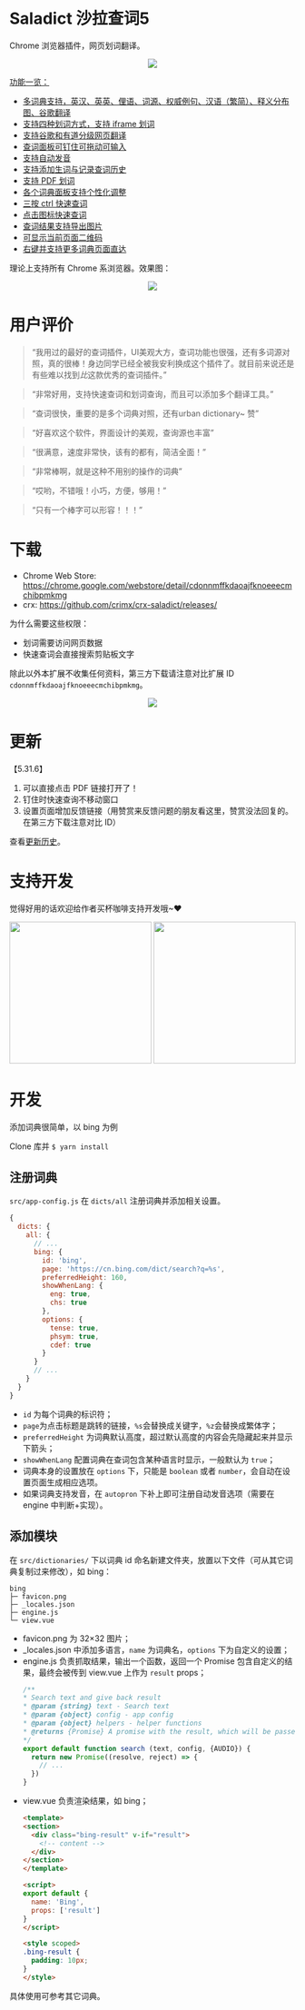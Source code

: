 # Saladict 沙拉查词5

Chrome 浏览器插件，网页划词翻译。

<p align="center">
  <a href="https://chrome.google.com/webstore/detail/cdonnmffkdaoajfknoeeecmchibpmkmg" target="_blank"><img src="saladict.jpg" /></a>
</p>

[功能一览：](https://github.com/crimx/crx-saladict/wiki)

- [多词典支持，英汉、英英、俚语、词源、权威例句、汉语（繁简）、释义分布图、谷歌翻译](https://github.com/crimx/crx-saladict/wiki#dicts)
- [支持四种划词方式，支持 iframe 划词](https://github.com/crimx/crx-saladict/wiki#mode)
- [支持谷歌和有道分级网页翻译](https://github.com/crimx/crx-saladict/wiki#page-trans)
- [查词面板可钉住可拖动可输入](https://github.com/crimx/crx-saladict/wiki#pin)
- [支持自动发音](https://github.com/crimx/crx-saladict/wiki#autopron)
- [支持添加生词与记录查词历史](https://github.com/crimx/crx-saladict/wiki#search-history)
- [支持 PDF 划词](https://github.com/crimx/crx-saladict/wiki#pdf)
- [各个词典面板支持个性化调整](https://github.com/crimx/crx-saladict/wiki#dict-settings)
- [三按 ctrl 快速查词](https://github.com/crimx/crx-saladict/wiki#triple-ctrl)
- [点击图标快速查词](https://github.com/crimx/crx-saladict/wiki#popup-icon)
- [查词结果支持导出图片](https://github.com/crimx/crx-saladict/wiki#save-img)
- [可显示当前页面二维码](https://github.com/crimx/crx-saladict/wiki#qrcode)
- [右键并支持更多词典页面直达](https://github.com/crimx/crx-saladict/wiki#context-menus)

理论上支持所有 Chrome 系浏览器。效果图：

<p align="center">
  <a href="https://chrome.google.com/webstore/detail/cdonnmffkdaoajfknoeeecmchibpmkmg" target="_blank"><img src="screen.gif" /></a>
</p>

# 用户评价

> “我用过的最好的查词插件，UI美观大方，查词功能也很强，还有多词源对照，真的很棒！身边同学已经全被我安利换成这个插件了。就目前来说还是有些难以找到*比*这款优秀的查词插件。”

> “非常好用，支持快速查词和划词查询，而且可以添加多个翻译工具。”

> “查词很快，重要的是多个词典对照，还有urban dictionary~ 赞”

> “好喜欢这个软件，界面设计的美观，查询源也丰富”

> “很满意，速度非常快，该有的都有，简洁全面！”

> “非常棒啊，就是这种不用别的操作的词典”

> “哎哟，不错哦！小巧，方便，够用！”

> “只有一个棒字可以形容！！！”

# 下载

- Chrome Web Store: <https://chrome.google.com/webstore/detail/cdonnmffkdaoajfknoeeecmchibpmkmg>
- crx: <https://github.com/crimx/crx-saladict/releases/>

为什么需要这些权限：
- 划词需要访问网页数据
- 快速查词会直接搜索剪贴板文字

除此以外本扩展不收集任何资料，第三方下载请注意对比扩展 ID `cdonnmffkdaoajfknoeeecmchibpmkmg`。

<p align="center">
  <a href="https://chrome.google.com/webstore/detail/cdonnmffkdaoajfknoeeecmchibpmkmg" target="_blank"><img src="https://github.com/crimx/crx-saladict/wiki/images/screen-config.png" /></a>
</p>

# 更新

【5.31.6】
1. 可以直接点击 PDF 链接打开了！
2. 钉住时快速查询不移动窗口
3. 设置页面增加反馈链接（用赞赏来反馈问题的朋友看这里，赞赏没法回复的。在第三方下载注意对比 ID）


查看[更新历史](./CHANGELOG.md)。

# 支持开发

觉得好用的话欢迎给作者买杯咖啡支持开发哦~♥

<div align="center">
  <img width="250" height="250" src="https://github.com/crimx/crx-saladict/wiki/images/wechat.png">
  <img width="250" height="250" src="https://github.com/crimx/crx-saladict/wiki/images/alipay.png">
</div>

# 开发

添加词典很简单，以 bing 为例

Clone 库并 `$ yarn install`

## 注册词典

`src/app-config.js` 在 `dicts/all` 注册词典并添加相关设置。

```javascript
{
  dicts: {
    all: {
      // ...
      bing: {
        id: 'bing',
        page: 'https://cn.bing.com/dict/search?q=%s',
        preferredHeight: 160,
        showWhenLang: {
          eng: true,
          chs: true
        },
        options: {
          tense: true,
          phsym: true,
          cdef: true
        }
      }
      // ...
    }
  }
}
```

- `id` 为每个词典的标识符；
- `page`为点击标题是跳转的链接，`%s`会替换成关键字，`%z`会替换成繁体字；
- `preferredHeight` 为词典默认高度，超过默认高度的内容会先隐藏起来并显示下箭头；
- `showWhenLang` 配置词典在查词包含某种语言时显示，一般默认为 `true`；
- 词典本身的设置放在 `options` 下，只能是 `boolean` 或者 `number`，会自动在设置页面生成相应选项。
- 如果词典支持发音，在 `autopron` 下补上即可注册自动发音选项（需要在 engine 中判断+实现）。

## 添加模块

在 `src/dictionaries/` 下以词典 id 命名新建文件夹，放置以下文件（可从其它词典复制过来修改），如 bing：

```
bing
├─ favicon.png
├─ _locales.json
├─ engine.js
└─ view.vue
```

- favicon.png 为 32×32 图片；
- _locales.json 中添加多语言，`name` 为词典名，`options` 下为自定义的设置；
- engine.js 负责抓取结果，输出一个函数，返回一个 Promise 包含自定义的结果，最终会被传到 view.vue 上作为 `result` props；
  ```javascript
  /**
  * Search text and give back result
  * @param {string} text - Search text
  * @param {object} config - app config
  * @param {object} helpers - helper functions
  * @returns {Promise} A promise with the result, which will be passed to view.vue as `result` props
  */
  export default function search (text, config, {AUDIO}) {
    return new Promise((resolve, reject) => {
      // ...
    })
  }
  ```
- view.vue 负责渲染结果，如 bing；
  ```html
  <template>
  <section>
    <div class="bing-result" v-if="result">
      <!-- content -->
    </div>
  </section>
  </template>

  <script>
  export default {
    name: 'Bing',
    props: ['result']
  }
  </script>

  <style scoped>
  .bing-result {
    padding: 10px;
  }
  </style>
  ```

具体使用可参考其它词典。
